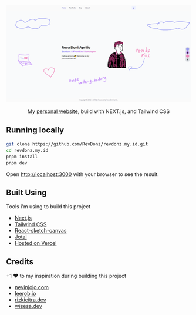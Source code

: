 <p align="center">
  <img src="/public/preview.png" alt='preview'>
</p>
<p align="center">
  My <a href='http://revdonz.my.id/'>personal website</a>, build with NEXT.js, and Tailwind CSS
</p>


## Running locally

```bash
git clone https://github.com/RevDonz/revdonz.my.id.git
cd revdonz.my.id
pnpm install
pnpm dev
```

Open [http://localhost:3000](http://localhost:3000) with your browser to see the result.

## Built Using

Tools i'm using to build this project
- [Next.js](https://nextjs.org/)
- [Tailwind CSS](https://tailwindcss.com/)
- [React-sketch-canvas](https://github.com/vinothpandian/react-sketch-canvas)
- [Jotai](https://jotai.org/)
- [Hosted on Vercel](https://vercel.com)


## Credits

+1 ♥ to my inspiration during building this project

- [nevinjojo.com](https://www.nevinjojo.com/)
- [leerob.io](https://leerob.io/)
- [rizkicitra.dev](https://rizkicitra.dev/)
- [wisesa.dev](https://www.wisesa.dev/)

